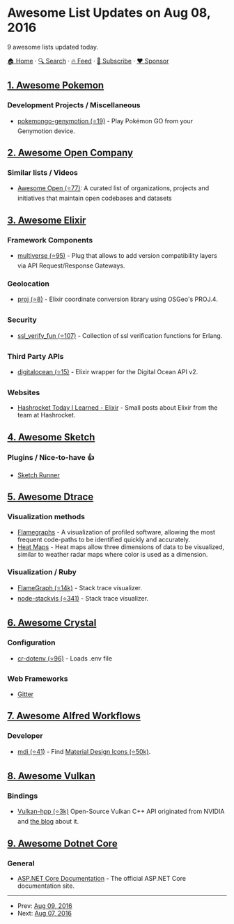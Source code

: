 # Awesome List Updates on Aug 08, 2016

9 awesome lists updated today.

[🏠 Home](/README.md) · [🔍 Search](https://www.trackawesomelist.com/search/) · [🔥 Feed](https://www.trackawesomelist.com/rss.xml) · [📮 Subscribe](https://trackawesomelist.us17.list-manage.com/subscribe?u=d2f0117aa829c83a63ec63c2f&id=36a103854c) · [❤️  Sponsor](https://github.com/sponsors/theowenyoung)



## [1. Awesome Pokemon](/content/tobiasbueschel/awesome-pokemon/README.md)

### Development Projects / Miscellaneous

*   [pokemongo-genymotion (⭐19)](https://github.com/jlobos/pokemongo-genymotion) - Play Pokémon GO from your Genymotion device.

## [2. Awesome Open Company](/content/opencompany/awesome-open-company/README.md)

### Similar lists / Videos

*   [Awesome Open (⭐77)](https://github.com/paulhendricks/awesome-open):
    A curated list of organizations, projects and initiatives that maintain open codebases and datasets

## [3. Awesome Elixir](/content/h4cc/awesome-elixir/README.md)

### Framework Components

*   [multiverse (⭐95)](https://github.com/Nebo15/multiverse) - Plug that allows to add version compatibility layers via API Request/Response Gateways.

### Geolocation

*   [proj (⭐8)](https://github.com/CandyGumdrop/proj) - Elixir coordinate conversion library using OSGeo's PROJ.4.

### Security

*   [ssl\_verify\_fun (⭐107)](https://github.com/deadtrickster/ssl_verify_fun.erl) - Collection of ssl verification functions for Erlang.

### Third Party APIs

*   [digitalocean (⭐15)](https://github.com/lukeed/elixir-digitalocean) - Elixir wrapper for the Digital Ocean API v2.

### Websites

*   [Hashrocket Today I Learned - Elixir](https://til.hashrocket.com/elixir) - Small posts about Elixir from the team at Hashrocket.

## [4. Awesome Sketch](/content/diessica/awesome-sketch/README.md)

### Plugins / Nice-to-have :thumbsup:

*   [Sketch Runner](http://sketchrunner.com)

## [5. Awesome Dtrace](/content/xen0l/awesome-dtrace/README.md)

### Visualization methods

*   [Flamegraphs](http://www.brendangregg.com/flamegraphs.html) - A visualization of profiled software, allowing the most frequent code-paths to be identified quickly and accurately.
*   [Heat Maps](http://brendangregg.com/heatmaps.html) - Heat maps allow three dimensions of data to be visualized, similar to weather radar maps where color is used as a dimension.

### Visualization / Ruby

*   [FlameGraph (⭐14k)](https://github.com/brendangregg/FlameGraph) - Stack trace visualizer.
*   [node-stackvis (⭐341)](https://github.com/joyent/node-stackvis) - Stack trace visualizer.

## [6. Awesome Crystal](/content/veelenga/awesome-crystal/README.md)

### Configuration

*   [cr-dotenv (⭐96)](https://github.com/gdotdesign/cr-dotenv) - Loads .env file

### Web Frameworks

*   [Gitter](https://gitter.im/crystal-lang/crystal)

## [7. Awesome Alfred Workflows](/content/alfred-workflows/awesome-alfred-workflows/README.md)

### Developer

*   [mdi (⭐41)](https://github.com/importre/alfred-mdi) - Find [Material Design Icons (⭐50k)](https://github.com/google/material-design-icons).

## [8. Awesome Vulkan](/content/vinjn/awesome-vulkan/README.md)

### Bindings

*   [Vulkan-hpp (⭐3k)](https://github.com/KhronosGroup/Vulkan-Hpp) Open-Source Vulkan C++ API originated from NVIDIA and [the blog](https://developer.nvidia.com/open-source-vulkan-c-api) about it.

## [9. Awesome Dotnet Core](/content/thangchung/awesome-dotnet-core/README.md)

### General

*   [ASP.NET Core Documentation](https://docs.asp.net/en/latest/) - The official ASP.NET Core documentation site.

---

- Prev: [Aug 09, 2016](/content/2016/08/09/README.md)
- Next: [Aug 07, 2016](/content/2016/08/07/README.md)